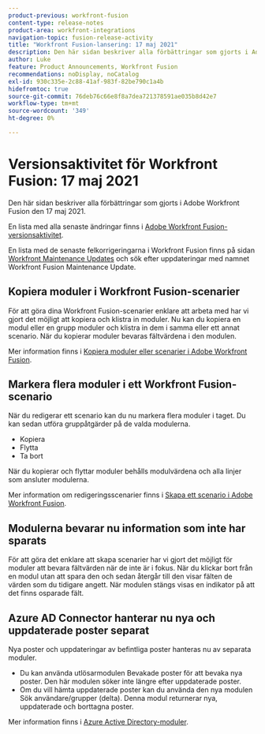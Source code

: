 ```yaml
---
product-previous: workfront-fusion
content-type: release-notes
product-area: workfront-integrations
navigation-topic: fusion-release-activity
title: "Workfront Fusion-lansering: 17 maj 2021"
description: Den här sidan beskriver alla förbättringar som gjorts i Adobe Workfront Fusion den 17 maj 2021.
author: Luke
feature: Product Announcements, Workfront Fusion
recommendations: noDisplay, noCatalog
exl-id: 930c335e-2c88-41af-983f-82be790c1a4b
hidefromtoc: true
source-git-commit: 76deb76c66e8f8a7dea721378591ae035b8d42e7
workflow-type: tm+mt
source-wordcount: '349'
ht-degree: 0%

---
```


# Versionsaktivitet för Workfront Fusion: 17 maj 2021

Den här sidan beskriver alla förbättringar som gjorts i Adobe Workfront Fusion den 17 maj 2021.

En lista med alla senaste ändringar finns i [Adobe Workfront Fusion-versionsaktivitet](../../../product-announcements/product-releases/fusion-release-activity/fusion-release-activity.md).

En lista med de senaste felkorrigeringarna i Workfront Fusion finns på sidan [Workfront Maintenance Updates](https://experienceleague.adobe.com/docs/workfront-known-issues/releases/current-updates.html) och sök efter uppdateringar med namnet Workfront Fusion Maintenance Update.

## Kopiera moduler i Workfront Fusion-scenarier

För att göra dina Workfront Fusion-scenarier enklare att arbeta med har vi gjort det möjligt att kopiera och klistra in moduler. Nu kan du kopiera en modul eller en grupp moduler och klistra in dem i samma eller ett annat scenario. När du kopierar moduler bevaras fältvärdena i den modulen.

Mer information finns i [Kopiera moduler eller scenarier i Adobe Workfront Fusion](../../../workfront-fusion/scenarios/copy-modules-or-scenarios.md).

## Markera flera moduler i ett Workfront Fusion-scenario

När du redigerar ett scenario kan du nu markera flera moduler i taget. Du kan sedan utföra gruppåtgärder på de valda modulerna.

* Kopiera
* Flytta
* Ta bort

När du kopierar och flyttar moduler behålls modulvärdena och alla linjer som ansluter modulerna.

Mer information om redigeringsscenarier finns i [Skapa ett scenario i Adobe Workfront Fusion](../../../workfront-fusion/scenarios/create-a-scenario.md).

## Modulerna bevarar nu information som inte har sparats

För att göra det enklare att skapa scenarier har vi gjort det möjligt för moduler att bevara fältvärden när de inte är i fokus. När du klickar bort från en modul utan att spara den och sedan återgår till den visar fälten de värden som du tidigare angett. När modulen stängs visas en indikator på att det finns osparade fält.

## Azure AD Connector hanterar nu nya och uppdaterade poster separat

Nya poster och uppdateringar av befintliga poster hanteras nu av separata moduler.

* Du kan använda utlösarmodulen Bevakade poster för att bevaka nya poster. Den här modulen söker inte längre efter uppdaterade poster.
* Om du vill hämta uppdaterade poster kan du använda den nya modulen Sök användare/grupper (delta). Denna modul returnerar nya, uppdaterade och borttagna poster.

Mer information finns i [Azure Active Directory-moduler](../../../workfront-fusion/apps-and-their-modules/azure-ad-modules.md).
